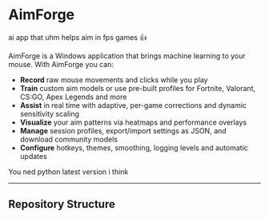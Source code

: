 # AimForge
ai app that uhm helps aim in fps games 👍

AimForge is a Windows application that brings machine learning to your mouse. With AimForge you can:

- **Record** raw mouse movements and clicks while you play  
- **Train** custom aim models or use pre-built profiles for Fortnite, Valorant, CS:GO, Apex Legends and more  
- **Assist** in real time with adaptive, per-game corrections and dynamic sensitivity scaling  
- **Visualize** your aim patterns via heatmaps and performance overlays  
- **Manage** session profiles, export/import settings as JSON, and download community models  
- **Configure** hotkeys, themes, smoothing, logging levels and automatic updates  

You ned python latest version i think

---

## Repository Structure

